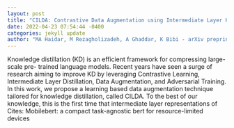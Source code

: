 ```yaml
--- 
layout: post 
title: "CILDA: Contrastive Data Augmentation using Intermediate Layer Knowledge Distillation" 
date: 2022-04-23 07:54:44 -0400 
categories: jekyll update 
author: "MA Haidar, M Rezagholizadeh, A Ghaddar, K Bibi - arXiv preprint arXiv , 2022" 
--- 
```

Knowledge distillation (KD) is an efficient framework for compressing large-scale pre- trained language models. Recent years have seen a surge of research aiming to improve KD by leveraging Contrastive Learning, Intermediate Layer Distillation, Data Augmentation, and Adversarial Training. In this work, we propose a learning based data augmentation technique tailored for knowledge distillation, called CILDA. To the best of our knowledge, this is the first time that intermediate layer representations of Cites: Mobilebert: a compact task-agnostic bert for resource-limited devices